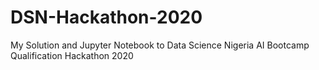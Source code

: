 # DSN-Hackathon-2020
My Solution and Jupyter Notebook to Data Science Nigeria AI Bootcamp Qualification Hackathon 2020
